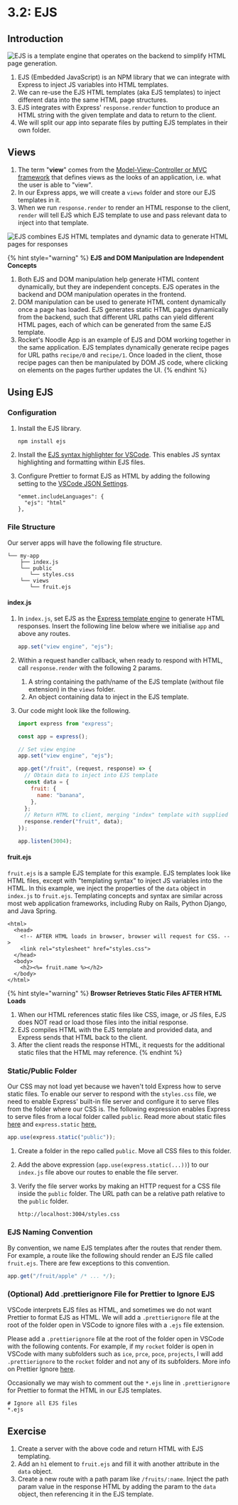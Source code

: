 # 3.2: EJS

## Introduction

![EJS is a template engine that operates on the backend to simplify HTML page generation.](../../.gitbook/assets/ejs.jpg)

1. EJS (Embedded JavaScript) is an NPM library that we can integrate with Express to inject JS variables into HTML templates.
2. We can re-use the EJS HTML templates (aka EJS templates) to inject different data into the same HTML page structures.
3. EJS integrates with Express' `response.render` function to produce an HTML string with the given template and data to return to the client.
4. We will split our app into separate files by putting EJS templates in their own folder.

## Views

1. The term "**view**" comes from the [Model-View-Controller or MVC framework](https://en.wikipedia.org/wiki/Model%E2%80%93view%E2%80%93controller) that defines views as the looks of an application, i.e. what the user is able to "view".
2. In our Express apps, we will create a `views` folder and store our EJS templates in it.
3. When we run `response.render` to render an HTML response to the client, `render` will tell EJS which EJS template to use and pass relevant data to inject into that template.

![EJS combines EJS HTML templates and dynamic data to generate HTML pages for responses](../../.gitbook/assets/ejs2.jpg)

{% hint style="warning" %}
**EJS and DOM Manipulation are Independent Concepts**

1. Both EJS and DOM manipulation help generate HTML content dynamically, but they are independent concepts. EJS operates in the backend and DOM manipulation operates in the frontend.
2. DOM manipulation can be used to generate HTML content dynamically once a page has loaded. EJS generates static HTML pages dynamically from the backend, such that different URL paths can yield different HTML pages, each of which can be generated from the same EJS template.
3. Rocket's Noodle App is an example of EJS and DOM working together in the same application. EJS templates dynamically generate recipe pages for URL paths `recipe/0` and `recipe/1`. Once loaded in the client, those recipe pages can then be manipulated by DOM JS code, where clicking on elements on the pages further updates the UI.
   {% endhint %}

## Using EJS

### Configuration

1.  Install the EJS library.

    ```bash
    npm install ejs
    ```

2.  Install the [EJS syntax highlighter for VSCode](https://marketplace.visualstudio.com/items?itemName=DigitalBrainstem.javascript-ejs-support). This enables JS syntax highlighting and formatting within EJS files.
3.  Configure Prettier to format EJS as HTML by adding the following setting to the [VSCode JSON Settings](https://basics.rocketacademy.co/course-logistics/required-hardware-and-software#vscode-formatters).

    ```
    "emmet.includeLanguages": {
      "ejs": "html"
    },
    ```

### File Structure

Our server apps will have the following file structure.

```
└── my-app
    ├── index.js
    └── public
       └── styles.css
    └── views
       └── fruit.ejs
```

#### index.js

1.  In `index.js`, set EJS as the [Express template engine](https://expressjs.com/en/guide/using-template-engines.html) to generate HTML responses. Insert the following line below where we initialise `app` and above any routes.

    ```javascript
    app.set("view engine", "ejs");
    ```

2.  Within a request handler callback, when ready to respond with HTML, call `response.render` with the following 2 params.
    1.  A string containing the path/name of the EJS template (without file extension) in the `views` folder.
    2.  An object containing data to inject in the EJS template.
3.  Our code might look like the following.

    ```javascript
    import express from "express";

    const app = express();

    // Set view engine
    app.set("view engine", "ejs");

    app.get("/fruit", (request, response) => {
      // Obtain data to inject into EJS template
      const data = {
        fruit: {
          name: "banana",
        },
      };
      // Return HTML to client, merging "index" template with supplied data.
      response.render("fruit", data);
    });

    app.listen(3004);
    ```

#### fruit.ejs

`fruit.ejs` is a sample EJS template for this example. EJS templates look like HTML files, except with "templating syntax" to inject JS variables into the HTML. In this example, we inject the properties of the `data` object in `index.js` to `fruit.ejs`. Templating concepts and syntax are similar across most web application frameworks, including Ruby on Rails, Python Django, and Java Spring.

```markup
<html>
  <head>
    <!-- AFTER HTML loads in browser, browser will request for CSS. -->
    <link rel="stylesheet" href="styles.css">
  </head>
  <body>
    <h2><%= fruit.name %></h2>
  </body>
</html>
```

{% hint style="warning" %}
**Browser Retrieves Static Files AFTER HTML Loads**

1. When our HTML references static files like CSS, image, or JS files, EJS does NOT read or load those files into the initial response.
2. EJS compiles HTML with the EJS template and provided data, and Express sends that HTML back to the client.
3. After the client reads the response HTML, it requests for the additional static files that the HTML may reference.
   {% endhint %}

### Static/Public Folder

Our CSS may not load yet because we haven't told Express how to serve static files. To enable our server to respond with the `styles.css` file, we need to enable Express' built-in file server and configure it to serve files from the folder where our CSS is. The following expression enables Express to serve files from a local folder called `public`. Read more about static files[ here](https://expressjs.com/en/starter/static-files.html) and `express.static` [here.](https://expressjs.com/en/4x/api.html#express.static)

```javascript
app.use(express.static("public"));
```

1. Create a folder in the repo called `public`. Move all CSS files to this folder.
2. Add the above expression (`app.use(express.static(...))`) to our `index.js` file above our routes to enable the file server.
3. Verify the file server works by making an HTTP request for a CSS file inside the `public` folder. The URL path can be a relative path relative to the `public` folder.

   ```
   http://localhost:3004/styles.css
   ```

### **EJS Naming Convention**

By convention, we name EJS templates after the routes that render them. For example, a route like the following should render an EJS file called `fruit.ejs`. There are few exceptions to this convention.

```javascript
app.get("/fruit/apple" /* ... */);
```

### (Optional) Add .prettierignore File for Prettier to Ignore EJS

VSCode interprets EJS files as HTML, and sometimes we do not want Prettier to format EJS as HTML. We will add a `.prettierignore` file at the root of the folder open in VSCode to ignore files with a `.ejs` file extension.

Please add a `.prettierignore` file at the root of the folder open in VSCode with the following contents. For example, if my `rocket` folder is open in VSCode with many subfolders such as `ice`, `prce`, `poce`, `projects`, I will add `.prettierignore` to the `rocket` folder and not any of its subfolders. More info on Prettier Ignore [here](https://prettier.io/docs/en/ignore.html).

Occasionally we may wish to comment out the `*.ejs` line in `.prettierignore` for Prettier to format the HTML in our EJS templates.

```
# Ignore all EJS files
*.ejs
```

## Exercise

1. Create a server with the above code and return HTML with EJS templating.
2. Add an `h1` element to `fruit.ejs` and fill it with another attribute in the `data` object.
3. Create a new route with a path param like `/fruits/:name`. Inject the path param value in the response HTML by adding the param to the `data` object, then referencing it in the EJS template.
